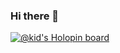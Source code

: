 ### Hi there 👋
[![@kid's Holopin board](https://holopin.me/kid)](https://holopin.io/@kid) 
<!--
**Buggy-coder/Buggy-coder** is a ✨ _special_ ✨ repository because its `README.md` (this file) appears on your GitHub profile.

Here are some ideas to get you started:

- 🔭 I’m currently working on my skills
- 🌱 I’m currently learning react.js
- 🤔 I’m looking for help with basic learning
- 📫 How to reach me: Discord :- IMMORTAL#4932 
- 😄 Pronouns: he/him

[![@kid's Holopin board](https://holopin.me/kid)](https://holopin.io/@kid)
